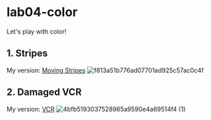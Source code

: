 # lab04-color
Let's play with color!

## 1. Stripes
My version: [Moving Stripes](https://www.shadertoy.com/view/M3lBDl)
![f813a51b776ad07701ad925c57ac0c4f](https://user-images.githubusercontent.com/1758825/192643224-503d1e99-dd27-40fd-9f6c-cd0bc4355703.gif)


## 2. Damaged VCR
My version: [VCR](https://www.shadertoy.com/view/MXsfWl#)
![4bfb5193037528965a9590e4a69514f4 (1)](https://user-images.githubusercontent.com/1758825/192655484-1fcef422-b611-48ea-a7ab-f1a7de8f3fb1.gif)
